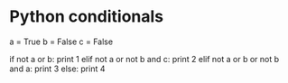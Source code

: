 # Python conditionals

a = True
b = False
c = False
  
if not a or b: 
    print 1
elif not a or not b and c: 
    print 2
elif not a or b or not b and a: 
    print 3
else: 
    print 4